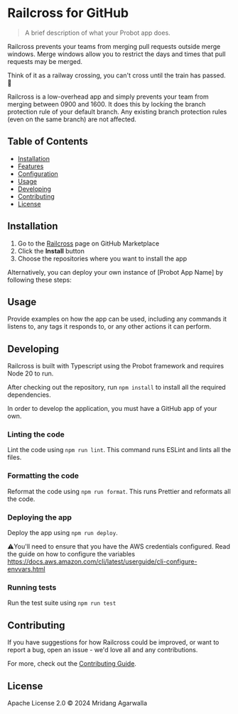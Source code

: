 # Railcross for GitHub

> A brief description of what your Probot app does.

Railcross prevents your teams from merging pull requests outside
merge windows.
Merge windows allow you to restrict the days and
times that pull requests may be merged.

Think of it as a railway crossing, you can't cross until the
train has passed. 🚂

Railcross is a low-overhead app and simply prevents your team
from merging between 0900 and 1600. It does this by locking the
branch protection rule of your default branch.
Any existing branch protection rules (even on the same branch) are not affected.

## Table of Contents

- [Installation](#installation)
- [Features](#features)
- [Configuration](#configuration)
- [Usage](#usage)
- [Developing](#developing)
- [Contributing](#contributing)
- [License](#license)

## Installation

1. Go to the [Railcross](https://github.com/apps/railcross) page on GitHub Marketplace
2. Click the **Install** button
3. Choose the repositories where you want to install the app

Alternatively, you can deploy your own instance of [Probot App Name] by following these steps:

## Usage

Provide examples on how the app can be used, including any commands it listens to, any tags it responds to, or any other actions it can perform.

## Developing

Railcross is built with Typescript using the Probot framework and
requires Node 20 to run.

After checking out the repository, run `npm install` to install all
the required dependencies.

In order to develop the application, you must have a GitHub app of
your own.

### Linting the code

Lint the code using `npm run lint`. This command runs ESLint and
lints all the files.

### Formatting the code

Reformat the code using `npm run format`. This runs Prettier and
reformats all the code.

### Deploying the app

Deploy the app using `npm run deploy`.

⚠️You'll need to ensure that you have the AWS credentials configured. Read the
guide on how to configure the variables https://docs.aws.amazon.com/cli/latest/userguide/cli-configure-envvars.html

### Running tests

Run the test suite using `npm run test`

## Contributing

If you have suggestions for how Railcross could be improved, or
want to report a bug, open an issue - we'd love all and any
contributions.

For more, check out the [Contributing Guide](CONTRIBUTING.md).

## License

Apache License 2.0 © 2024 Mridang Agarwalla
